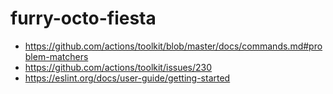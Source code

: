 # furry-octo-fiesta

* https://github.com/actions/toolkit/blob/master/docs/commands.md#problem-matchers
* https://github.com/actions/toolkit/issues/230
* https://eslint.org/docs/user-guide/getting-started
